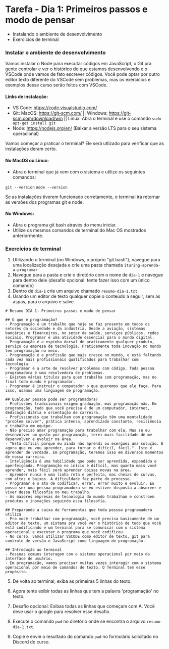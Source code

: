 # Tarefa - Dia 1: Primeiros passos e modo de pensar

- Instalando o ambiente de desenvolvimento
- Exercícios de terminal


### Instalar o ambiente de desenvolvimento

Vamos instalar o Node para executar códigos em JavaScript, o Git pra gente controlar e ver o histórico do que estamos desenvolvendo e o VSCode onde vamos de fato escrever códigos.
Você pode optar por outro editor texto diferente do VSCode sem problemas, mas os exercícios
e exemplos desse curso serão feitos com VSCode.

#### Links de instalação:
- VS Code: https://code.visualstudio.com/
- Git: MacOS: https://git-scm.com/ || Windows: https://git-scm.com/download/win || Linux: Abra o terminal e use o comando  `sudo apt-get install git`
- Node: https://nodejs.org/en/ (Baixar a versão LTS para o seu sistema operacional)
 
Vamos começar a praticar o terminal? Ele será utlizado para verificar que as instalações deram certo.

#### No MacOS ou Linux:
- Abra o terminal que já vem com o sistema e utilize os seguintes comandos:

```git --version```
```node --version```

Se as instalações tiverem funcionado corretamente, o terminal irá retornar as versões dos programas git e node.

#### No Windows:
- Abra o programa git bash através do menu iniciar.
- Utilize os mesmos comandos de terminal do Mac OS mostrados anteriormente.

### Exercícios de terminal
1. Utilizando o terminal (no Windows, o próprio "git bash"), navegue para uma localização desejada e crie uma pasta chamada `ituring-aprenda-a-programar`
2. Navegue para a pasta e crie o diretório com o nome de `dia-1` e navegue para dentro dele (desafio opcional: tente fazer isso com um único comando)
3. Dentro de `dia-1` crie um arquivo chamado `resumo-dia-1.txt`
4. Usando um editor de texto qualquer copie o conteúdo a seguir, sem as aspas, para o arquivo e salve.


```
# Resumo DIA 1: Primeiros passos e modo de pensar

## O que é programação?
- Programação é um trabalho que hoje se faz presente em todos os setores da sociedade e da indústria. Desde a aviação, sistemas bancários e financeiros, no setor de saúde, serviços públicos, redes sociais. Programar é uma atividade essencial para o mundo digital.
- Programação é a espinha dorsal de praticamente qualquer produto, serviço ou empresa de tecnologia. Praticamente toda inovação no mundo tem programação no meio.
- Programação é a profissão que mais cresce no mundo, e está faltando cada vez mais profissionais qualificados para trabalhar com tecnologia.
- Programar é a arte de resolver problemas com código. Toda pessoa programadora é uma resolvedora de problemas.
- Existem vários títulos para quem trabalha com programação, mas no final todo mundo é programador.
- Programar é instruir o computador o que queremos que ele faça. Para isso, usamos uma linguagem de programação.

## Qualquer pessoa pode ser programadora?
- Profissões tradicionais exigem graduação, mas programação não. Em programação, tudo que você precisa é de um computador, internet, dedicação diária e orientação de carreira.
- Profissionais que trabalham com programação têm uma mentalidade "problem solver", prática intensa, aprendizado constante, resiliência e trabalho em equipe.
- Não preciso amar programação para trabalhar com ela. Mas se eu desenvolver um gosto por programação, terei mais facilidade de me desenvolver e evoluir na área.
- "Está difícil porque eu ainda não aprendi ou exerguei uma solução. É agora que eu vou aprender, para tornar o difícil, fácil.". Isto é aprender de verdade. Em programação, teremos isso em diversos momentos de nossa carreira.
- Inteligência é uma habilidade que pode ser aprendida, expandida e aperfeiçoada. Programação no início é difícil, mas quanto mais você aprender, mais fácil será aprender coisas novas na área.
- Aprender nunca é uma linha reta e perfeita, mas cheias de curvas, com altos e baixos. A dificuldade faz parte do processo.
- Programar é o ato de codificar, errar, errar muito e evoluir. Eu posso ser uma pessoa programadora se eu estiver disposta a absorver e viver dessa filosofia no meu trabalho.
- As maiores empresas de tecnologia do mundo trabalham e constroem produtos e inovações seguindo essa filosofia.

## Preparando a caixa de ferramentas que toda pessoa programadora utiliza
- Pra você trabalhar com programação, você precisa basicamente de um editor de texto, um sistema pra você ver o histórico de tudo que você está codificando e um terminal para se comunicar com o sistema operacional e executar o programa que você codificou.
- No curso, vamos utilizar VSCODE como editor de texto, git para controle de versão e JavaScript como linguagem de programação.

## Introdução ao terminal
- Pessoas comuns interagem com o sistema operacional por meio da interface de usuário.
- Em programação, vamos precisar muitas vezes interagir com o sistema operacional por meio de comandos de texto. O Terminal tem esse propósito.

```

5. De volta ao terminal, exiba as primeiras 5 linhas do texto.

6. Agora tente exibir todas as linhas que tem a palavra 'programação' no texto.

7. Desafio opcional: Exibas todas as linhas que começam com A. Você deve usar o google para resolver esse desafio.

8. Execute o comando `pwd` no diretório onde se encontra o arquivo `resumo-dia-1.txt`.

9. Copie e envie o resultado do comando `pwd` no formulário solicitado no Discord do curso.
   
